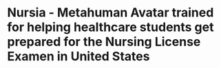 # Nursia - Metahuman Avatar trained for helping healthcare students get prepared for the Nursing License Examen in United States 
